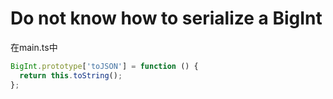 # Do not know how to serialize a BigInt

在main.ts中

```ts
BigInt.prototype['toJSON'] = function () {
  return this.toString();
};
```